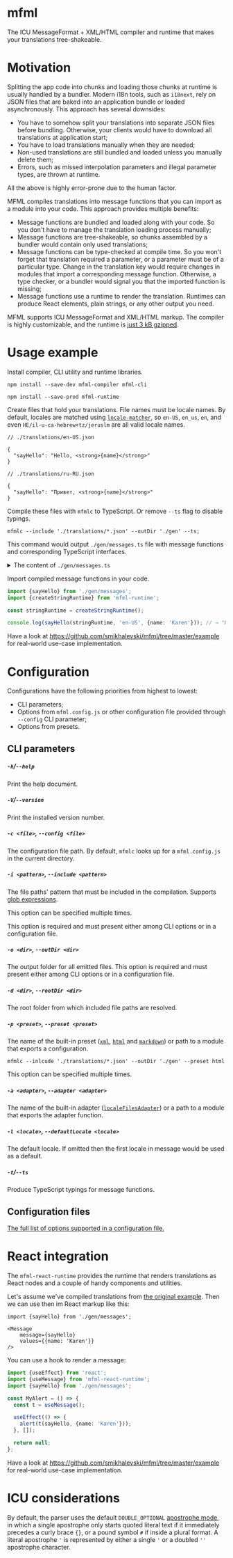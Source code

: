 # mfml

The ICU MessageFormat + XML/HTML compiler and runtime that makes your translations tree-shakeable.

# Motivation

Splitting the app code into chunks and loading those chunks at runtime is usually handled by a bundler. Modern i18n
tools, such as `i18next`, rely on JSON files that are baked into an application bundle or loaded asynchronously. This
approach has several downsides:

- You have to somehow split your translations into separate JSON files before bundling. Otherwise, your clients would
  have to download all translations at application start;
- You have to load translations manually when they are needed;
- Non-used translations are still bundled and loaded unless you manually delete them;
- Errors, such as missed interpolation parameters and illegal parameter types, are thrown at runtime.

All the above is highly error-prone due to the human factor.

MFML compiles translations into message functions that you can import as a module into your code. This approach provides
multiple benefits:

- Message functions are bundled and loaded along with your code. So you don't have to manage the translation loading
  process manually;
- Message functions are tree-shakeable, so chunks assembled by a bundler would contain only used translations;
- Message functions can be type-checked at compile time. So you won't forget that translation required a parameter, or a
  parameter must be of a particular type. Change in the translation key would require changes in modules that import a
  corresponding message function. Otherwise, a type checker, or a bundler would signal you that the imported function is
  missing;
- Message functions use a runtime to render the translation. Runtimes can produce React elements, plain strings, or any
  other output you need.

MFML supports ICU MessageFormat and XML/HTML markup. The compiler is highly customizable, and the runtime
is [just 3 kB gzipped](https://bundlephobia.com/result?p=mfml-runtime).

# Usage example

Install compiler, CLI utility and runtime libraries.

```shell
npm install --save-dev mfml-compiler mfml-cli 

npm install --save-prod mfml-runtime 
```

Create files that hold your translations. File names must be locale names. By default, locales are matched
using [`locale-matcher`](https://github.com/smikhalevski/locale-matcher), so `en-US`, `en_us`, `en`, and
even `HE/il-u-ca-hebrew+tz/jeruslm` are all valid locale names.

```json5
// ./translations/en-US.json

{
  "sayHello": "Hello, <strong>{name}</strong>"
}
```

```json5
// ./translations/ru-RU.json

{
  "sayHello": "Привет, <strong>{name}</strong>"
}
```

Compile these files with `mfmlc` to TypeScript. Or remove `--ts` flag to disable typings.

```shell
mfmlc --include './translations/*.json' --outDir './gen' --ts;
```

This command would output `./gen/messages.ts` file with message functions and corresponding TypeScript interfaces.

<details>
<summary>The content of <code>./gen/messages.ts</code></summary>
<p>

```ts
import {MessageFunction} from 'mfml-runtime';

const b = 'en-US';
const d = [b, 'ru-RU'];

export interface SayHelloValues {
  name: unknown;
}

let sayHello: MessageFunction<SayHelloValues> = (runtime, locale, values) => {
  const {f, e, a, l} = runtime;
  const {name: g} = values;
  return l(locale, d) === 1
      ? f('Привет, ', e('strong', null, a(locale, g)))
      : f('Hello, ', e('strong', null, a(b, g)));
};

export {sayHello};
```

</p>
</details>

Import compiled message functions in your code.

```ts
import {sayHello} from './gen/messages';
import {createStringRuntime} from 'mfml-runtime';

const stringRuntime = createStringRuntime();

console.log(sayHello(stringRuntime, 'en-US', {name: 'Karen'})); // → "Hello, Karen!"
```

Have a look at https://github.com/smikhalevski/mfml/tree/master/example for real-world use-case implementation.

# Configuration

Configurations have the following priorities from highest to lowest:

- CLI parameters;
- Options from `mfml.config.js` or other configuration file provided through `--config` CLI parameter;
- Options from presets.

## CLI parameters

##### `-h`/`--help`

Print the help document.

##### `-V`/`--version`

Print the installed version number.

##### `-c <file>`, `--config <file>`

The configuration file path. By default, `mfmlc` looks up for a `mfml.config.js` in the current directory.

##### `-i <pattern>`, `--include <pattern>`

The file paths' pattern that must be included in the compilation.
Supports [glob expressions](https://github.com/isaacs/node-glob).

This option can be specified multiple times.

This option is required and must present either among CLI options or in a configuration file.

##### `-o <dir>`, `--outDir <dir>`

The output folder for all emitted files. This option is required and must present either among CLI options or in a
configuration file.

##### `-d <dir>`, `--rootDir <dir>`

The root folder from which included file paths are resolved.

##### `-p <preset>`, `--preset <preset>`

The name of the built-in preset ([`xml`](./packages/mfml-cli/src/main/presets/xml.ts),
[`html`](./packages/mfml-cli/src/main/presets/html.ts) and
[`markdown`](packages/mfml-cli/src/main/presets/markdown.ts)) or path to a module that exports a configuration.

```shell
mfmlc --inlcude './translations/*.json' --outDir './gen' --preset html
```

This option can be specified multiple times.

##### `-a <adapter>`, `--adapter <adapter>`

The name of the built-in adapter ([`localeFilesAdapter`](./packages/mfml-cli/src/main/adapters/localeFilesAdapter.ts))
or a path to a module that exports the adapter function.

##### `-l <locale>`, `--defaultLocale <locale>`

The default locale. If omitted then the first locale in message would be used as a default.

##### `-t`/`--ts`

Produce TypeScript typings for message functions.

## Configuration files

[The full list of options supported in a configuration file.](https://smikhalevski.github.io/mfml/interfaces/IConfig.html)

# React integration

The `mfml-react-runtime` provides the runtime that renders translations as React nodes and a couple of handy components
and utilities.

Let's assume we've compiled translations from [the original example](#usage-example). Then we can use then im React
markup like this:

```tsx
import {sayHello} from './gen/messages';

<Message
    message={sayHello}
    values={{name: 'Karen'}}
/>
```

You can use a hook to render a message:

```ts
import {useEffect} from 'react';
import {useMessage} from 'mfml-react-runtime';
import {sayHello} from './gen/messages';

const MyAlert = () => {
  const t = useMessage();

  useEffect(() => {
    alert(t(sayHello, {name: 'Karen'}));
  }, []);

  return null;
};
```

Have a look at https://github.com/smikhalevski/mfml/tree/master/example for real-world use-case implementation.

# ICU considerations

By default, the parser uses the
default `DOUBLE_OPTIONAL` [apostrophe mode](http://site.icu-project.org/design/formatting/messageformat/newsyntax), in
which a single apostrophe only starts quoted literal text if it immediately precedes a curly brace `{}`, or a pound
symbol `#` if inside a plural format. A literal apostrophe `'` is represented by either a single `'` or a doubled `''`
apostrophe character.
